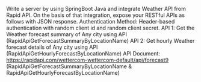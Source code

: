 Write a server by using SpringBoot Java and integrate Weather API from Rapid API. On the
basis of that integration, expose your RESTful APIs as follows with JSON response.
Authentication Method: Header-based authentication with random client id and random
client secret.
API 1: Get the Weather forecast summary of Any city using API
(RapidApiGetForecastSummaryByLocationName)
API 2: Get hourly Weather forecast details of Any city using API
(RapidApiGetHourlyForecastByLocationName)
API Document: https://rapidapi.com/wettercom-wettercom-default/api/forecast9
(RapidApiGetForecastSummaryByLocationName &
RapidApiGetHourlyForecastByLocationName)
